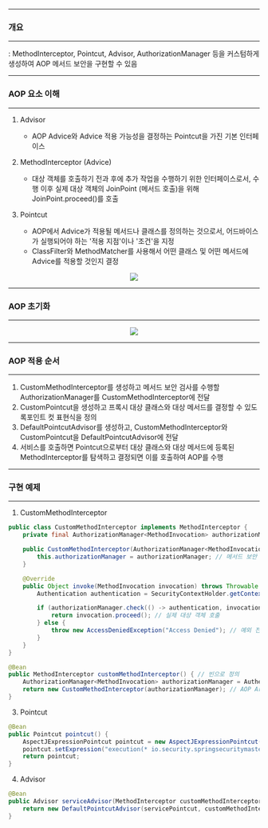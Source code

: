 -----
### 개요
-----
: MethodInterceptor, Pointcut, Advisor, AuthorizationManager 등을 커스텀하게 생성하여 AOP 메서드 보안을 구현할 수 있음

-----
### AOP 요소 이해
-----
1. Advisor
   - AOP Advice와 Advice 적용 가능성을 결정하는 Pointcut을 가진 기본 인터페이스

2. MethodInterceptor (Advice)
   - 대상 객체를 호출하기 전과 후에 추가 작업을 수행하기 위한 인터페이스로서, 수행 이후 실제 대상 객체의 JoinPoint (메서드 호출)을 위해 JoinPoint.proceed()를 호출

3. Pointcut
   - AOP에서 Advice가 적용될 메서드나 클래스를 정의하는 것으로서, 어드바이스가 실행되어야 하는 '적용 지점'이나 '조건'을 지정
   - ClassFilter와 MethodMatcher를 사용해서 어떤 클래스 및 어떤 메서드에 Advice를 적용할 것인지 결정

<div align="center">
<img src="https://github.com/user-attachments/assets/b8b7bda9-9afa-4692-870b-9af391ab4136">
</div>

-----
### AOP 초기화
-----
<div align="center">
<img src="https://github.com/user-attachments/assets/0ba6dafa-69d5-4ac7-836d-e52241799be6">
</div>

-----
### AOP 적용 순서
-----
1. CustomMethodInterceptor를 생성하고 메서드 보안 검사를 수행할 AuthorizationManager를 CustomMethodInterceptor에 전달
2. CustomPointcut을 생성하고 프록시 대상 클래스와 대상 메서드를 결정할 수 있도록포인트 컷 표현식을 정의
3. DefaultPointcutAdvisor를 생성하고, CustomMethodInterceptor와 CustomPointcut을 DefaultPointcutAdvisor에 전달
4. 서비스를 호출하면 Pointcut으로부터 대상 클래스와 대상 메서드에 등록된 MethodInterceptor를 탐색하고 결정되면 이를 호출하여 AOP를 수행

-----
### 구현 예제
-----
1. CustomMethodInterceptor
```java
public class CustomMethodInterceptor implements MethodInterceptor {
    private final AuthorizationManager<MethodInvocation> authorizationManager;

    public CustomMethodInterceptor(AuthorizationManager<MethodInvocation> authorizationManager) {
        this.authorizationManager = authorizationManager; // 메서드 보안 검사를 수행 할 인가 관리자 전달
    }

    @Override
    public Object invoke(MethodInvocation invocation) throws Throwable {
        Authentication authentication = SecurityContextHolder.getContext().getAuthentication();

        if (authorizationManager.check(() -> authentication, invocation).isGranted()) {
            return invocation.proceed(); // 실제 대상 객체 호출
        } else {
            throw new AccessDeniedException("Access Denied"); // 예외 전달
        }
    }
}
```

```java
@Bean
public MethodInterceptor customMethodInterceptor() { // 빈으로 정의
    AuthorizationManager<MethodInvocation> authorizationManager = AuthenticatedAuthorizationManager.authenticated();
    return new CustomMethodInterceptor(authorizationManager); // AOP Around Advice 선언
}
```

3. Pointcut
```java
@Bean
public Pointcut pointcut() {
    AspectJExpressionPointcut pointcut = new AspectJExpressionPointcut();
    pointcut.setExpression("execution(* io.security.springsecuritymaster.DataService.*(..))"); // AOP 수행 대상 클래스와 대상 메서드 지정
    return pointcut;
}
```

4. Advisor
```java
@Bean
public Advisor serviceAdvisor(MethodInterceptor customMethodInterceptor, Pointcut servicePointcut) { // 초기화 시 Advisor 목록에 포함
    return new DefaultPointcutAdvisor(servicePointcut, customMethodInterceptor);
}
```
